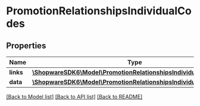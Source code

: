 # PromotionRelationshipsIndividualCodes

## Properties
Name | Type | Description | Notes
------------ | ------------- | ------------- | -------------
**links** | [**\ShopwareSDK6\Model\PromotionRelationshipsIndividualCodesLinks**](PromotionRelationshipsIndividualCodesLinks.md) |  | [optional] 
**data** | [**\ShopwareSDK6\Model\PromotionRelationshipsIndividualCodesData[]**](PromotionRelationshipsIndividualCodesData.md) |  | [optional] 

[[Back to Model list]](../../README.md#documentation-for-models) [[Back to API list]](../../README.md#documentation-for-api-endpoints) [[Back to README]](../../README.md)

